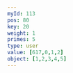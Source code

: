 ```yaml
---
myId: 113
pos: 80
key: 20
weight: 1
primes: 5
type: user
value: [617,0,1,2]
object: [1,2,3,4,5]
---
```

